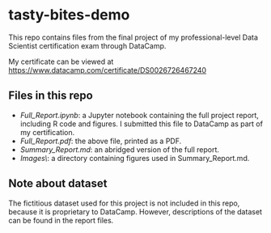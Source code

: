 # tasty-bites-demo
This repo contains files from the final project of my professional-level Data Scientist certification exam through DataCamp.

My certificate can be viewed at https://www.datacamp.com/certificate/DS0026726467240

## Files in this repo
- _Full_Report.ipynb_: a Jupyter notebook containing the full project report, including R code and figures. I submitted this file to DataCamp as part of my certification.
- _Full_Report.pdf_: the above file, printed as a PDF.
- <i>Summary_Report.md</i>: an abridged version of the full report.
- <i>Images\\</i>: a directory containing figures used in Summary_Report.md.

## Note about dataset
The fictitious dataset used for this project is not included in this repo, because it is proprietary to DataCamp. However, descriptions of the dataset can be found in the report files.
